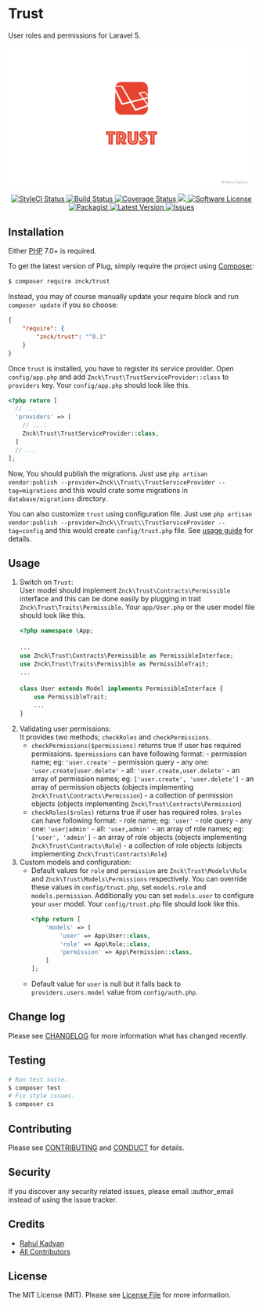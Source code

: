 Trust
=====
User roles and permissions for Laravel 5.

![Trust](cover.png)

<p align="center">
  <a href="https://styleci.io/repos/32819436">
    <img src="https://styleci.io/repos/32819436/shield" alt="StyleCI Status" />
  </a>
  <a href="https://circleci.com/gh/znck/trust">
    <img src="https://circleci.com/gh/znck/trust.svg?style=svg" alt="Build Status" />
  </a>
  <a href="https://coveralls.io/github/znck/trust?branch=master">
    <img src="https://coveralls.io/repos/github/znck/trust/badge.svg?branch=master&style=flat-square" alt="Coverage Status" />
  </a>
  <a href="https://www.codacy.com/app/znck/trust">
    <img src="https://api.codacy.com/project/badge/grade/9264639675f04aed934032372d433c7a"/>
  </a>
  <a href="LICENSE">
    <img src="https://img.shields.io/badge/license-MIT-brightgreen.svg?style=flat-square" alt="Software License" />
  </a>
  <a href="https://packagist.org/packages/znck/trust">
    <img src="https://img.shields.io/packagist/v/znck/trust.svg?style=flat-square" alt="Packagist" />
  </a>
  <a href="https://github.com/znck/trust/releases">
    <img src="https://img.shields.io/github/release/znck/trust.svg?style=flat-square" alt="Latest Version" />
  </a>

  <a href="https://github.com/znck/trust/issues">
    <img src="https://img.shields.io/github/issues/znck/trust.svg?style=flat-square" alt="Issues" />
  </a>
</p>

## Installation

Either [PHP](https://php.net) 7.0+ is required.

To get the latest version of Plug, simply require the project using [Composer](https://getcomposer.org):

```bash
$ composer require znck/trust
```

Instead, you may of course manually update your require block and run `composer update` if you so choose:

```json
{
    "require": {
        "znck/trust": "^0.1"
    }
}
```

Once `trust` is installed, you have to register its service provider. Open `config/app.php` and add `Znck\Trust\TrustServiceProvider::class` to `providers` key. Your `config/app.php` should look like this.

```php
<?php return [
  // ...
  'providers' => [
    // ....
    Znck\Trust\TrustServiceProvider::class,
  ]
  // ...
];
```

Now, You should publish the migrations. Just use `php artisan vendor:publish --provider=Znck\\Trust\\TrustServiceProvider --tag=migrations` and this would crate some migrations in `database/migrations` directory.

You can also customize `trust` using configuration file. Just use `php artisan vendor:publish --provider=Znck\\Trust\\TrustServiceProvider --tag=config` and this would create `config/trust.php` file. See [usage guide](#usage) for details.

## Usage
1. Switch on `Trust`:  
    User model should implement `Znck\Trust\Contracts\Permissible` interface and this can be done easily by plugging in trait `Znck\Trust\Traits\Permissible`. Your `app/User.php` or the user model file should look like this.
    ``` php
    <?php namespace \App;
    
    ...
    use Znck\Trust\Contracts\Permissible as PermissibleInterface;
    use Znck\Trust\Traits\Permissible as PermissibleTrait;
    ...
    
    class User extends Model implements PermissibleInterface {
        use PermissibleTrait;
        ...
    }
    ```
1. Validating user permissions:  
    It provides two methods; `checkRoles` and `checkPermissions`.
    - `checkPermissions($permissions)` returns true if user has required permissions.
        `$permissions` can have following format:
             - permission name; eg: `'user.create'`
             - permission query 
                 - any one: `'user.create|user.delete'`
                 - all: `'user.create,user.delete'`
             - an array of permission names; eg: `['user.create', 'user.delete']`
             - an array of permission objects (objects implementing `Znck\Trust\Contracts\Permission`)
             - a collection of permission objects (objects implementing `Znck\Trust\Contracts\Permission`)
    - `checkRoles($roles)` returns true if user has required roles.
        `$roles` can have following format:
             - role name; eg: `'user'`
             - role query
                 - any one: `'user|admin'`
                 - all: `'user,admin'`
             - an array of role names; eg: `['user', 'admin']`
             - an array of role objects (objects implementing `Znck\Trust\Contracts\Role`)
             - a collection of role objects (objects implementing `Znck\Trust\Contracts\Role`)
1. Custom models and configuration:    
    - Default values for `role` and `permission` are `Znck\Trust\Models\Role` and `Znck\Trust\Models\Permissions` respectively. You can override these values in `config/trust.php`, set `models.role` and `models.permission`. Additionally you can set `models.user` to configure your `user` model. Your `config/trust.php` file should look like this.
        ``` php 
        <?php return [
            'models' => [
                'user' => App\User::class,
                'role' => App\Role::class,
                'permission' => App\Permission::class,
            ]
        ];
        ```
    - Default value for `user` is null but it falls back to `providers.users.model` value from `config/auth.php`.

## Change log

Please see [CHANGELOG](CHANGELOG.md) for more information what has changed recently.

## Testing

``` bash
# Run test suite.
$ composer test
# Fix style issues.
$ composer cs
```

## Contributing

Please see [CONTRIBUTING](CONTRIBUTING.md) and [CONDUCT](CONDUCT.md) for details.

## Security

If you discover any security related issues, please email :author_email instead of using the issue tracker.

## Credits

- [Rahul Kadyan][link-author]
- [All Contributors][link-contributors]

## License

The MIT License (MIT). Please see [License File](LICENSE) for more information.

[link-author]: https://github.com/znck
[link-contributors]: ../../contributors
